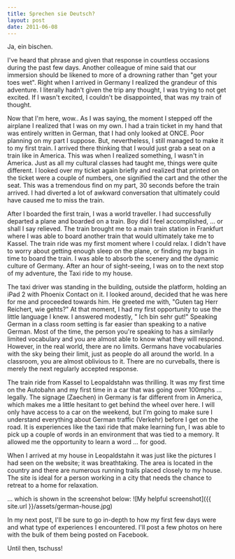 ```yaml
---
title: Sprechen sie Deutsch?
layout: post
date: 2011-06-08
---
```

Ja, ein bischen.

I've heard that phrase and given that response in countless occasions during the past few days. Another colleague of mine said that our immersion should be likened to more of a drowning rather than "get your toes wet". Right when I arrived in Germany I realized the grandeur of this adventure. I literally hadn't given the trip any thought, I was trying to not get excited. If I wasn't excited, I couldn't be disappointed, that was my train of thought.

Now that I'm here, wow.. As I was saying, the moment I stepped off the airplane I realized that I was on my own. I had a train ticket in my hand that was entirely written in German, that I had only looked at ONCE. Poor planning on my part I suppose. But, nevertheless, I still managed to make it to my first train. I arrived there thinking that I would just grab a seat on a train like in America. This was when I realized something, I wasn't in America. Just as all my cultural classes had taught me, things were quite different. I looked over my ticket again briefly and realized that printed on the ticket were a couple of numbers, one signified the cart and the other the seat. This was a tremendous find on my part, 30 seconds before the train arrived. I had diverted a lot of awkward conversation that ultimately could have caused me to miss the train.



After I boarded the first train, I was a world traveller. I had successfully departed a plane and boarded on a train. Boy did I feel accomplished, ... or shall I say relieved. The train brought me to a main train station in Frankfurt where I was able to board another train that would ultimately take me to Kassel. The train ride was my first moment where I could relax. I didn't have to worry about getting enough sleep on the plane, or finding my bags in time to board the train. I was able to absorb the scenery and the dynamic culture of Germany. After an hour of sight-seeing, I was on to the next stop of my adventure, the Taxi ride to my house.



The taxi driver was standing in the building, outside the platform, holding an iPad 2 with Phoenix Contact on it. I looked around, decided that he was here for me and proceeded towards him. He greeted me with, "Guten tag Herr Reichert, wie gehts?" At that moment, I had my first opportunity to use the little language I knew. I answered modestly, " Ich bin sehr gut!" Speaking German in a class room setting is far easier than speaking to a native German. Most of the time, the person you're speaking to has a similarly limited vocabulary and you are almost able to know what they will respond. However, in the real world, there are no limits. Germans have vocabularies with the sky being their limit, just as people do all around the world. In a classroom, you are almost oblivious to it. There are no curveballs, there is merely the next regularly accepted response.



The train ride from Kassel to Leopaldstahn was thrilling. It was my first time on the Autobahn and my first time in a car that was going over 100mphs ... legally. The signage (Zaechen) in Germany is far different from in America, which makes me a little hesitant to get behind the wheel over here. I will only have access to a car on the weekend, but I'm going to make sure I understand everything about German traffic (Verkehr) before I get on the road. It is experiences like the taxi ride that make learning fun, I was able to pick up a couple of words in an environment that was tied to a memory. It allowed me the opportunity to learn a word ... for good.



When I arrived at my house in Leopaldstahn it was just like the pictures I had seen on the website; it was breathtaking. The area is located in the country and there are numerous running trails placed closely to my house. The site is ideal for a person working in a city that needs the chance to retreat to a home for relaxation.

... which is shown in the screenshot below:
![My helpful screenshot]({{ site.url }}/assets/german-house.jpg)



In my next post, I'll be sure to go in-depth to how my first few days were and what type of experiences I encountered. I'll post a few photos on here with the bulk of them being posted on Facebook.

Until then, tschuss!
